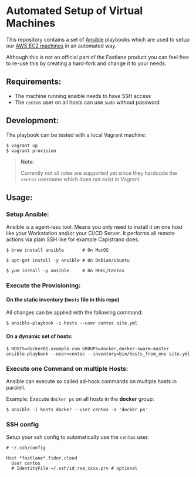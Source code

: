 # Automated Setup of Virtual Machines

This repository contains a set of [Ansible][ansible] playbooks which are used to setup our [AWS EC2 machines][wiki-aws] in an automated way.

Although this is not an official part of the Fastlane product you can feel free to re-use this by creating a hard-fork and change it to your needs.

## Requirements:

* The machine running ansible needs to have SSH access
* The `centos` user on all hosts can use `sudo` without password

## Development:

The playbook can be tested with a local Vagrant machine:

```shell
$ vagrant up
$ vagrant provision
```

> **Note**:
>
> Currently not all roles are supported yet since they hardcode the `centos` username which does not exist in Vagrant.

## Usage:

### Setup Ansible:

Ansible is a agent-less tool. Means you only need to install it on one host like your Workstation and/or your CI/CD Server. It performs all remote actions via plain SSH like for example Capistrano does.

```shell
$ brew install ansible       # On MacOS

$ apt-get install -y ansible # On Debian/Ubuntu

$ yum install -y ansible     # On RHEL/Centos
```

### Execute the Provisioning:

#### On the static inventory (`hosts` file in this repo)

All changes can be applied with the following command:

```shell
$ ansible-playbook -i hosts --user centos site.yml
```

#### On a dynamic set of hosts:

```
$ HOSTS=docker01.example.com GROUPS=docker,docker-swarm-master ansible-playbook --user=centos --inventory=bin/hosts_from_env site.yml
```

### Execute one Command on multiple Hosts:

Ansible can execute so called ad-hock commands on multiple hosts in paralell.

Example: Execute `docker ps` on all hosts in the **docker** group:

```shell
$ ansible -i hosts docker --user centos -a 'docker ps'
```

### SSH config

Setup your ssh config to automatically use the `centos` user.

```
# ~/.ssh/config

Host *fastlane*.fidor.cloud
  User centos
  # IdentityFile ~/.ssh/id_rsa_xxxx.prv # optional
```

[ansible]: https://github.com/ansible/ansible
[wiki-aws]: https://github.fidor.de/fastlane/_internal/wiki/AWS
